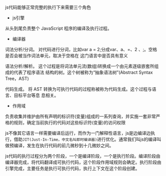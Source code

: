 js代码能够正常完整的执行下来需要三个角色

+ js引擎

从头到尾负责整个 JavaScript 程序的编译及执行过程。

+ 编译器

词法分析/分词。 对代码进行分词，比如var a = 2;分成var、a、=、2 、;。空格是否会被当作词法单元，取决于空格在 这门语言中是否具有意义

语法分析/解析。 这个过程是将词法单元流(数组)转换成一个由元素逐级嵌套所组成的代表了程序语法 结构的树。这个树被称为“抽象语法树”(Abstract Syntax Tree，AST)

代码生成。 将 AST 转换为可执行代码的过程称被称为代码生成。这个过程与语言、目标平台等息 息相关。

+ 作用域

负责收集并维护由所有声明的标识符(变量)组成的一系列查询，并实施一套非常严格的规则，确定当前执行的代码对这些标识符(变量)的访问权限

js不像其它语言一样需要编译后运行，而作为一门解释性语言，js是边编译边执行，借助`JIT(Just-In-Time，中文名叫即时编译器)`进行优化。通常我们叫js的编译叫做预编译，发生在执行代码的前几微秒到十几微妙之间。

js代码的执行过程分为两个阶段，一个是编译阶段，一个是执行阶段。编译阶段由编译器完成，将代码翻译成可执行代码，这个阶段作用域规则会确定。执行阶段由引擎完成，主要任务是执行可执行代码，执行上下文在这个阶段创建。